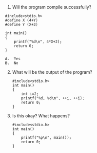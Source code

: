 1. Will the program compile successfully?


```
#include<stdio.h>
#define X (4+Y)
#define Y (X+3)

int main()
{
    printf("%d\n", 4*X+2);
    return 0;
}
```
	A.	Yes
	B.	No

2. What will be the output of the program?	

	```
	#include<stdio.h>
	int main()
	{
	    int i=2;
	    printf("%d, %d\n", ++i, ++i);
	    return 0;
	}
	```
	
3. Is this okay? What happens?
	
	```
	#include<stdio.h>
	int main()
	{
	    printf("%p\n", main());
	    return 0;
	}
    ```